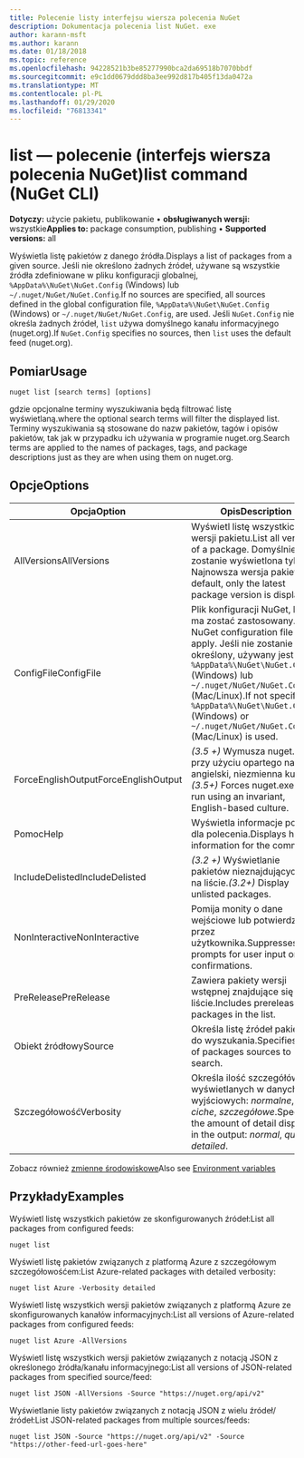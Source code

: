 ```yaml
---
title: Polecenie listy interfejsu wiersza polecenia NuGet
description: Dokumentacja polecenia list NuGet. exe
author: karann-msft
ms.author: karann
ms.date: 01/18/2018
ms.topic: reference
ms.openlocfilehash: 94228521b3be85277990bca2da69518b7070bbdf
ms.sourcegitcommit: e9c1dd0679ddd8ba3ee992d817b405f13da0472a
ms.translationtype: MT
ms.contentlocale: pl-PL
ms.lasthandoff: 01/29/2020
ms.locfileid: "76813341"
---
```

# <a name="list-command-nuget-cli"></a><span data-ttu-id="939d1-103">list — polecenie (interfejs wiersza polecenia NuGet)</span><span class="sxs-lookup"><span data-stu-id="939d1-103">list command (NuGet CLI)</span></span>

<span data-ttu-id="939d1-104">**Dotyczy:** użycie pakietu, publikowanie &bullet; **obsługiwanych wersji:** wszystkie</span><span class="sxs-lookup"><span data-stu-id="939d1-104">**Applies to:** package consumption, publishing &bullet; **Supported versions:** all</span></span>

<span data-ttu-id="939d1-105">Wyświetla listę pakietów z danego źródła.</span><span class="sxs-lookup"><span data-stu-id="939d1-105">Displays a list of packages from a given source.</span></span> <span data-ttu-id="939d1-106">Jeśli nie określono żadnych źródeł, używane są wszystkie źródła zdefiniowane w pliku konfiguracji globalnej, `%AppData%\NuGet\NuGet.Config` (Windows) lub `~/.nuget/NuGet/NuGet.Config`.</span><span class="sxs-lookup"><span data-stu-id="939d1-106">If no sources are specified, all sources defined in the global configuration file, `%AppData%\NuGet\NuGet.Config` (Windows) or `~/.nuget/NuGet/NuGet.Config`, are used.</span></span> <span data-ttu-id="939d1-107">Jeśli `NuGet.Config` nie określa żadnych źródeł, `list` używa domyślnego kanału informacyjnego (nuget.org).</span><span class="sxs-lookup"><span data-stu-id="939d1-107">If `NuGet.Config` specifies no sources, then `list` uses the default feed (nuget.org).</span></span>

## <a name="usage"></a><span data-ttu-id="939d1-108">Pomiar</span><span class="sxs-lookup"><span data-stu-id="939d1-108">Usage</span></span>

```cli
nuget list [search terms] [options]
```

<span data-ttu-id="939d1-109">gdzie opcjonalne terminy wyszukiwania będą filtrować listę wyświetlaną.</span><span class="sxs-lookup"><span data-stu-id="939d1-109">where the optional search terms will filter the displayed list.</span></span> <span data-ttu-id="939d1-110">Terminy wyszukiwania są stosowane do nazw pakietów, tagów i opisów pakietów, tak jak w przypadku ich używania w programie nuget.org.</span><span class="sxs-lookup"><span data-stu-id="939d1-110">Search terms are applied to the names of packages, tags, and package descriptions just as they are when using them on nuget.org.</span></span>

## <a name="options"></a><span data-ttu-id="939d1-111">Opcje</span><span class="sxs-lookup"><span data-stu-id="939d1-111">Options</span></span>

| <span data-ttu-id="939d1-112">Opcja</span><span class="sxs-lookup"><span data-stu-id="939d1-112">Option</span></span> | <span data-ttu-id="939d1-113">Opis</span><span class="sxs-lookup"><span data-stu-id="939d1-113">Description</span></span> |
| --- | --- |
| <span data-ttu-id="939d1-114">AllVersions</span><span class="sxs-lookup"><span data-stu-id="939d1-114">AllVersions</span></span> | <span data-ttu-id="939d1-115">Wyświetl listę wszystkich wersji pakietu.</span><span class="sxs-lookup"><span data-stu-id="939d1-115">List all versions of a package.</span></span> <span data-ttu-id="939d1-116">Domyślnie zostanie wyświetlona tylko Najnowsza wersja pakietu.</span><span class="sxs-lookup"><span data-stu-id="939d1-116">By default, only the latest package version is displayed.</span></span> |
| <span data-ttu-id="939d1-117">ConfigFile</span><span class="sxs-lookup"><span data-stu-id="939d1-117">ConfigFile</span></span> | <span data-ttu-id="939d1-118">Plik konfiguracji NuGet, który ma zostać zastosowany.</span><span class="sxs-lookup"><span data-stu-id="939d1-118">The NuGet configuration file to apply.</span></span> <span data-ttu-id="939d1-119">Jeśli nie zostanie określony, używany jest `%AppData%\NuGet\NuGet.Config` (Windows) lub `~/.nuget/NuGet/NuGet.Config` (Mac/Linux).</span><span class="sxs-lookup"><span data-stu-id="939d1-119">If not specified, `%AppData%\NuGet\NuGet.Config` (Windows) or `~/.nuget/NuGet/NuGet.Config` (Mac/Linux) is used.</span></span>|
| <span data-ttu-id="939d1-120">ForceEnglishOutput</span><span class="sxs-lookup"><span data-stu-id="939d1-120">ForceEnglishOutput</span></span> | <span data-ttu-id="939d1-121">*(3.5 +)* Wymusza nuget.exe przy użyciu opartego na język angielski, niezmienna kultura.</span><span class="sxs-lookup"><span data-stu-id="939d1-121">*(3.5+)* Forces nuget.exe to run using an invariant, English-based culture.</span></span> |
| <span data-ttu-id="939d1-122">Pomoc</span><span class="sxs-lookup"><span data-stu-id="939d1-122">Help</span></span> | <span data-ttu-id="939d1-123">Wyświetla informacje pomocy dla polecenia.</span><span class="sxs-lookup"><span data-stu-id="939d1-123">Displays help information for the command.</span></span> |
| <span data-ttu-id="939d1-124">IncludeDelisted</span><span class="sxs-lookup"><span data-stu-id="939d1-124">IncludeDelisted</span></span> | <span data-ttu-id="939d1-125">*(3.2 +)* Wyświetlanie pakietów nieznajdujących się na liście.</span><span class="sxs-lookup"><span data-stu-id="939d1-125">*(3.2+)* Display unlisted packages.</span></span> |
| <span data-ttu-id="939d1-126">NonInteractive</span><span class="sxs-lookup"><span data-stu-id="939d1-126">NonInteractive</span></span> | <span data-ttu-id="939d1-127">Pomija monity o dane wejściowe lub potwierdzone przez użytkownika.</span><span class="sxs-lookup"><span data-stu-id="939d1-127">Suppresses prompts for user input or confirmations.</span></span> |
| <span data-ttu-id="939d1-128">PreRelease</span><span class="sxs-lookup"><span data-stu-id="939d1-128">PreRelease</span></span> | <span data-ttu-id="939d1-129">Zawiera pakiety wersji wstępnej znajdujące się na liście.</span><span class="sxs-lookup"><span data-stu-id="939d1-129">Includes prerelease packages in the list.</span></span> |
| <span data-ttu-id="939d1-130">Obiekt źródłowy</span><span class="sxs-lookup"><span data-stu-id="939d1-130">Source</span></span> | <span data-ttu-id="939d1-131">Określa listę źródeł pakietów do wyszukania.</span><span class="sxs-lookup"><span data-stu-id="939d1-131">Specifies a list of packages sources to search.</span></span> |
| <span data-ttu-id="939d1-132">Szczegółowość</span><span class="sxs-lookup"><span data-stu-id="939d1-132">Verbosity</span></span> | <span data-ttu-id="939d1-133">Określa ilość szczegółów wyświetlanych w danych wyjściowych: *normalne*, *ciche*, *szczegółowe*.</span><span class="sxs-lookup"><span data-stu-id="939d1-133">Specifies the amount of detail displayed in the output: *normal*, *quiet*, *detailed*.</span></span> |

<span data-ttu-id="939d1-134">Zobacz również [zmienne środowiskowe](cli-ref-environment-variables.md)</span><span class="sxs-lookup"><span data-stu-id="939d1-134">Also see [Environment variables](cli-ref-environment-variables.md)</span></span>

## <a name="examples"></a><span data-ttu-id="939d1-135">Przykłady</span><span class="sxs-lookup"><span data-stu-id="939d1-135">Examples</span></span>

<span data-ttu-id="939d1-136">Wyświetl listę wszystkich pakietów ze skonfigurowanych źródeł:</span><span class="sxs-lookup"><span data-stu-id="939d1-136">List all packages from configured feeds:</span></span>
```
nuget list
```
<span data-ttu-id="939d1-137">Wyświetl listę pakietów związanych z platformą Azure z szczegółowym szczegółowośćem:</span><span class="sxs-lookup"><span data-stu-id="939d1-137">List Azure-related packages with detailed verbosity:</span></span>
```
nuget list Azure -Verbosity detailed
```
<span data-ttu-id="939d1-138">Wyświetl listę wszystkich wersji pakietów związanych z platformą Azure ze skonfigurowanych kanałów informacyjnych:</span><span class="sxs-lookup"><span data-stu-id="939d1-138">List all versions of Azure-related packages from configured feeds:</span></span>
```
nuget list Azure -AllVersions
```
<span data-ttu-id="939d1-139">Wyświetl listę wszystkich wersji pakietów związanych z notacją JSON z określonego źródła/kanału informacyjnego:</span><span class="sxs-lookup"><span data-stu-id="939d1-139">List all versions of JSON-related packages from specified source/feed:</span></span>
```
nuget list JSON -AllVersions -Source "https://nuget.org/api/v2"
```
<span data-ttu-id="939d1-140">Wyświetlanie listy pakietów związanych z notacją JSON z wielu źródeł/źródeł:</span><span class="sxs-lookup"><span data-stu-id="939d1-140">List JSON-related packages from multiple sources/feeds:</span></span>
```
nuget list JSON -Source "https://nuget.org/api/v2" -Source "https://other-feed-url-goes-here"
```

